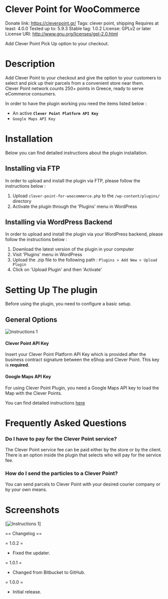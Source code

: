 # Clever Point for WooCommerce
Donate link: https://cleverpoint.gr/
Tags: clever point, shipping
Requires at least: 4.0.0
Tested up to: 5.9.3
Stable tag: 1.0.2
License: GPLv2 or later
License URI: http://www.gnu.org/licenses/gpl-2.0.html

Add Clever Point Pick Up option to your checkout.

# Description

Add Clever Point to your checkout and give the option to your customers to select and pick up their parcels from a convenient store near them. <br>Clever Point network counts 250+ points in Greece, ready to serve eCommerce consumers.

In order to have the plugin working you need the items listed below :
- An active **`Clever Point Platform API Key`**
- `Google Maps API Key`

# Installation
Below you can find detailed instructions about the plugin installation.

## Installing via FTP

In order to upload and install the plugin via FTP, please follow the instructions below :

1. Upload `clever-point-for-woocommerce.php` to the `/wp-content/plugins/` directory
2. Activate the plugin through the 'Plugins' menu in WordPress

## Installing via WordPress Backend

In order to upload and install the plugin via your WordPress backend, please follow the instructions below :

1. Download the latest version of the plugin in your computer
2. Visit 'Plugins' menu in WordPress
3. Upload the .zip file to the following path : `Plugins > Add New > Upload Plugin`
4. Click on 'Upload Plugin' and then 'Activate'

# Setting Up The plugin

Before using the plugin, you need to configure a basic setup.

## General Options

![Instructions 1](https://cleverpoint.gr/wp-content/uploads/2022/01/instructions1.jpg)

#### Clever Point API Key
Insert your Clever Point Platform API Key which is provided after the business contract signature between the eShop and Clever Point.
This key is **required**.

#### Google Maps API Key
For using Clever Point Plugin, you need a Google Maps API key to load the Map with the Clever Points.

You can find detailed instructions [here](https://developers.google.com/maps/documentation/javascript/get-api-key#creating-api-keys)


# Frequently Asked Questions

### Do I have to pay for the Clever Point service?

The Clever Point service fee can be paid either by the store or by the client. There is an option inside the plugin that selects who will pay for the service fee.

### How do I send the particles to a Clever Point?

You can send parcels to Clever Point with your desired courier company or by your own means.

# Screenshots

[![Instructions 1](https://cleverpoint.gr/wp-content/uploads/2022/01/instructions1.jpg)]

== Changelog ==

= 1.0.2 =
* Fixed the updater.

= 1.0.1 =
* Changed from Bitbucket to GitHub.

= 1.0.0 =
* Initial release.
